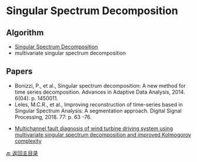# Singular Spectrum Decomposition

## Algorithm
* [Singular Spectrum Decomposition](https://project.dke.maastrichtuniversity.nl/ssd/)
* multivariate singular spectrum decomposition

## Papers

- Bonizzi, P., et al., Singular spectrum decomposition: A new method for time series decomposition. 
Advances in Adaptive Data Analysis, 2014. 6(04): p. 1450011.
- Leles, M.C.R., et al., Improving reconstruction of time-series based in Singular Spectrum Analysis: A segmentation approach. Digital Signal Processing, 2018. 77: p. 63
-76.
* [Multichannel fault diagnosis of wind turbine driving system using multivariate singular spectrum decomposition and improved Kolmogorov complexity](https://www.sciencedirect.com/science/article/abs/pii/S0960148121001750?casa_token=p4Uj1JcJqv4AAAAA:C_q0lm4CvWN6DWZ4K4SXfxHNYhvJ4WXOTQ7mFL-cNCfkKX79qfzfjXWMxomPqTZqJYdVTYhPJI0)

[:back: 返回主目录](../README.md)
